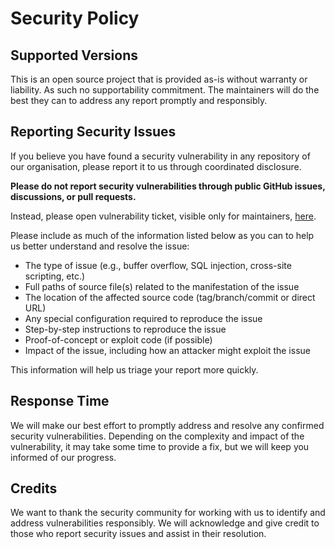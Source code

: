 # Security Policy

## Supported Versions

This is an open source project that is provided as-is without warranty or liability.
As such no supportability commitment. The maintainers will do the best they can to address any report promptly and responsibly.

## Reporting Security Issues

If you believe you have found a security vulnerability in any repository of our organisation, please report it to us through coordinated disclosure.

**Please do not report security vulnerabilities through public GitHub issues, discussions, or pull requests.**

Instead, please open vulnerability ticket, visible only for maintainers, [here](https://github.com/cubtera/cubtera/security/advisories).

Please include as much of the information listed below as you can to help us better understand and resolve the issue:

  * The type of issue (e.g., buffer overflow, SQL injection, cross-site scripting, etc.)
  * Full paths of source file(s) related to the manifestation of the issue
  * The location of the affected source code (tag/branch/commit or direct URL)
  * Any special configuration required to reproduce the issue
  * Step-by-step instructions to reproduce the issue
  * Proof-of-concept or exploit code (if possible)
  * Impact of the issue, including how an attacker might exploit the issue

This information will help us triage your report more quickly.

## Response Time

We will make our best effort to promptly address and resolve any confirmed security vulnerabilities. Depending on the complexity and impact of the vulnerability, it may take some time to provide a fix, but we will keep you informed of our progress.

## Credits

We want to thank the security community for working with us to identify and address vulnerabilities responsibly. We will acknowledge and give credit to those who report security issues and assist in their resolution.
